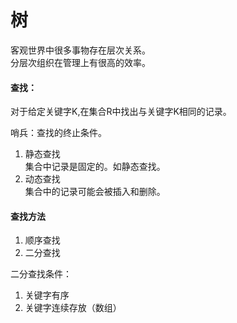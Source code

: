 # 树

客观世界中很多事物存在层次关系。  
分层次组织在管理上有很高的效率。

#### 查找：
对于给定关键字K,在集合R中找出与关键字K相同的记录。

哨兵：查找的终止条件。
<ol>
<li>静态查找</li>
集合中记录是固定的。如静态查找。
<li>动态查找</li>
集合中的记录可能会被插入和删除。
</ol>

#### 查找方法
<ol>
<li>顺序查找</li>
<li>二分查找</li>
</ol>

二分查找条件：
<ol>
<li>关键字有序</li>
<li>关键字连续存放（数组）</li>
</ol>

